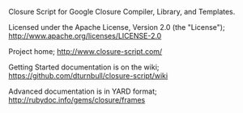 Closure Script for Google Closure Compiler, Library, and Templates.

Licensed under the Apache License, Version 2.0 (the "License"); 
<http://www.apache.org/licenses/LICENSE-2.0>

Project home;
<http://www.closure-script.com/>

Getting Started documentation is on the wiki;
<https://github.com/dturnbull/closure-script/wiki>

Advanced documentation is in YARD format;
<http://rubydoc.info/gems/closure/frames>
